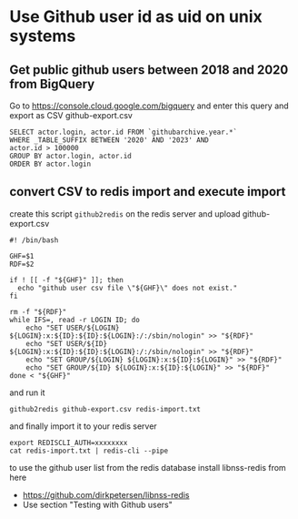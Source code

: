 # Use Github user id as uid on unix systems 

## Get public github users between 2018 and 2020 from BigQuery

Go to https://console.cloud.google.com/bigquery and enter this query and export as CSV github-export.csv

```
SELECT actor.login, actor.id FROM `githubarchive.year.*`
WHERE _TABLE_SUFFIX BETWEEN '2020' AND '2023' AND
actor.id > 100000
GROUP BY actor.login, actor.id
ORDER BY actor.login
```

## convert CSV to redis import and execute import  

create this script `github2redis` on the redis server and upload github-export.csv

```
#! /bin/bash

GHF=$1
RDF=$2

if ! [[ -f "${GHF}" ]]; then
  echo "github user csv file \"${GHF}\" does not exist."
fi

rm -f "${RDF}"
while IFS=, read -r LOGIN ID; do
    echo "SET USER/${LOGIN} ${LOGIN}:x:${ID}:${ID}:${LOGIN}:/:/sbin/nologin" >> "${RDF}"
    echo "SET USER/${ID} ${LOGIN}:x:${ID}:${ID}:${LOGIN}:/:/sbin/nologin" >> "${RDF}"
    echo "SET GROUP/${LOGIN} ${LOGIN}:x:${ID}:${LOGIN}" >> "${RDF}"
    echo "SET GROUP/${ID} ${LOGIN}:x:${ID}:${LOGIN}" >> "${RDF}"
done < "${GHF}"

```

and run it 

```
github2redis github-export.csv redis-import.txt
```

and finally import it to your redis server

```
export REDISCLI_AUTH=xxxxxxxx 
cat redis-import.txt | redis-cli --pipe

```

to use the github user list from the redis database install libnss-redis from here  

* https://github.com/dirkpetersen/libnss-redis
* Use section "Testing with Github users" 
